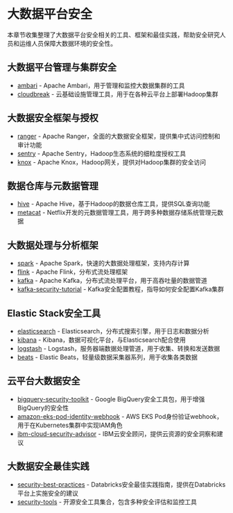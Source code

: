 # 大数据平台安全

本章节收集整理了大数据平台安全相关的工具、框架和最佳实践，帮助安全研究人员和运维人员保障大数据环境的安全性。

## 大数据平台管理与集群安全

- [ambari](https://github.com/apache/ambari) - Apache Ambari，用于管理和监控大数据集群的工具
- [cloudbreak](https://github.com/hortonworks/cloudbreak) - 云基础设施管理工具，用于在各种云平台上部署Hadoop集群

## 大数据安全框架与授权

- [ranger](https://github.com/apache/ranger) - Apache Ranger，全面的大数据安全框架，提供集中式访问控制和审计功能
- [sentry](https://github.com/apache/sentry) - Apache Sentry，Hadoop生态系统的细粒度授权工具
- [knox](https://github.com/apache/knox) - Apache Knox，Hadoop网关，提供对Hadoop集群的安全访问

## 数据仓库与元数据管理

- [hive](https://github.com/cloudera/hive) - Apache Hive，基于Hadoop的数据仓库工具，提供SQL查询功能
- [metacat](https://github.com/Netflix/metacat) - Netflix开发的元数据管理工具，用于跨多种数据存储系统管理元数据

## 大数据处理与分析框架

- [spark](https://github.com/apache/spark) - Apache Spark，快速的大数据处理框架，支持内存计算
- [flink](https://github.com/apache/flink) - Apache Flink，分布式流处理框架
- [kafka](https://github.com/apache/kafka) - Apache Kafka，分布式流处理平台，用于高吞吐量的数据管道
- [kafka-security-tutorial](https://github.com/confluentinc/kafka-security-tutorial) - Kafka安全配置教程，指导如何安全配置Kafka集群

## Elastic Stack安全工具

- [elasticsearch](https://github.com/elastic/elasticsearch) - Elasticsearch，分布式搜索引擎，用于日志和数据分析
- [kibana](https://github.com/elastic/kibana) - Kibana，数据可视化平台，与Elasticsearch配合使用
- [logstash](https://github.com/elastic/logstash) - Logstash，服务器端数据处理管道，用于收集、转换和发送数据
- [beats](https://github.com/elastic/beats) - Elastic Beats，轻量级数据采集器系列，用于收集各类数据

## 云平台大数据安全

- [bigquery-security-toolkit](https://github.com/GoogleCloudPlatform/bigquery-security-toolkit) - Google BigQuery安全工具包，用于增强BigQuery的安全性
- [amazon-eks-pod-identity-webhook](https://github.com/aws/amazon-eks-pod-identity-webhook) - AWS EKS Pod身份验证webhook，用于在Kubernetes集群中实现IAM角色
- [ibm-cloud-security-advisor](https://github.com/IBM/ibm-cloud-security-advisor) - IBM云安全顾问，提供云资源的安全洞察和建议

## 大数据安全最佳实践

- [security-best-practices](https://github.com/databricks/security-best-practices) - Databricks安全最佳实践指南，提供在Databricks平台上实施安全的建议
- [security-tools](https://github.com/OpenSourceSecurity/security-tools) - 开源安全工具集合，包含多种安全评估和监控工具